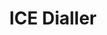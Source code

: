 ---
templateKey: 'home-page'
title: ICE Dialler
meta_title: Home | ICE Dialler 
meta_description: >-
  Cum sociis natoque penatibus et magnis dis parturient montes, nascetur
  ridiculus mus. Aenean eu leo quam. Pellentesque ornare sem lacinia quam
  venenatis vestibulum. Sed posuere consectetur est at lobortis. Cras mattis
  consectetur purus sit amet fermentum.
heading:
       text: >
        About Us

        

description: >-
  This is the ICE Dialler official  website.Let us know what your experience has been using the ICE Dialler Moibile App.Tell us all about your pain points and improvements  we can make to the app to increase the quality of our product. 
offerings:
  blurbs:
    - image: /img/coffee.png
      text: >
        Find out more about the ICE Dialler Mobile Application and the team behind it on our about page.
        Read the case study on what challenges the ICE Dialler solves.
    - image: /img/coffee-gear.png
      text: >
        Our blog will keep you informed on all the information that pertains to the ICE Dialler mobile App such as when updates will be rolled out, guides on how to do certain things in the mobile App.
    - image: /img/tutorials.png
      text: >
         The ICE Dialler Terms and Conditions should be read before using the ICE Dialler Mobile App.
    - image: /img/meeting-space.png
      text: >
        Get in contact with us by clicking on the contact button and send us an email.
        
testimonials:
  - author: Stanley Okezie
    quote: >-
      We are commited to delivering a world class service.
  - author: Salim Haruna
    quote: >-
     We are all about excellence.
---